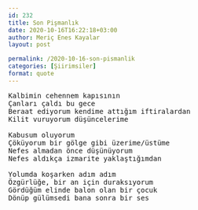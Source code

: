 ```yaml
---
id: 232
title: Son Pişmanlık
date: 2020-10-16T16:22:18+03:00
author: Meriç Enes Kayalar
layout: post

permalink: /2020-10-16-son-pismanlik
categories: [Şiirimsiler]
format: quote
---
```


<pre>Kalbimin cehennem kapısının
Çanları çaldı bu gece
Beraat ediyorum kendime attığım iftiralardan
Kilit vuruyorum düşüncelerime
 
Kabusum oluyorum
Çöküyorum bir gölge gibi üzerime/üstüme
Nefes almadan önce düşünüyorum
Nefes aldıkça izmarite yaklaştığımdan
 
Yolumda koşarken adım adım
Özgürlüğe, bir an için duraksıyorum
Gördüğüm elinde balon olan bir çocuk
Dönüp gülümsedi bana sonra bir ses</pre></a>